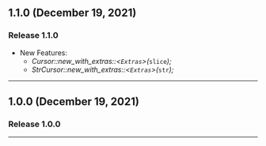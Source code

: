 ## 1.1.0 (December 19, 2021)

### Release 1.1.0
* New Features: 
  - *Cursor::new_with_extras::<`Extras`>(*`slice`*);*
  - *StrCursor::new_with_extras::<`Extras`>(*`str`*);*

---

## 1.0.0 (December 19, 2021)

### Release 1.0.0

---